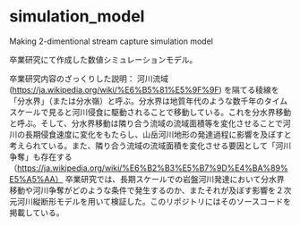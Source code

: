 # simulation_model
Making 2-dimentional stream capture simulation model

卒業研究にて作成した数値シミュレーションモデル。

卒業研究内容のざっくりした説明：
河川流域 (https://ja.wikipedia.org/wiki/%E6%B5%81%E5%9F%9F) を隔てる稜線を「分水界」（または分水嶺）と呼ぶ。分水界は地質年代のような数千年のタイムスケールで見ると河川侵食に駆動されることで移動している。これを分水界移動と呼ぶ。そして、分水界移動は隣り合う流域の流域面積等を変化させることで河川の長期侵食速度に変化をもたらし、山岳河川地形の発達過程に影響を及ぼすと考えられている。また、隣り合う流域の流域面積を変化させる要因として「河川争奪」も存在する（https://ja.wikipedia.org/wiki/%E6%B2%B3%E5%B7%9D%E4%BA%89%E5%A5%AA）
卒業研究では、長期スケールでの岩盤河川発達において分水界移動や河川争奪がどのような条件で発生するのか、またそれが及ぼす影響を２次元河川縦断形モデルを用いて検証した。このリポジトリにはそのソースコードを掲載している。
